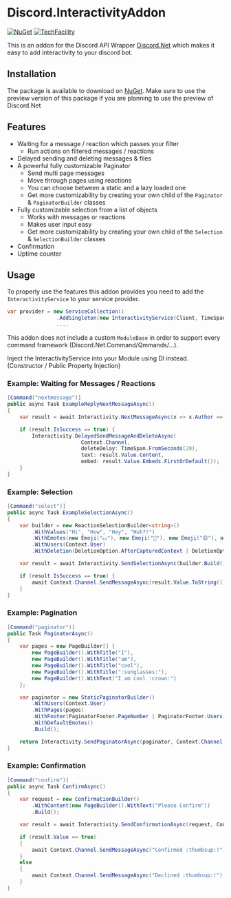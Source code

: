 # Discord.InteractivityAddon

[![NuGet](https://img.shields.io/nuget/vpre/Discord.InteractivityAddon.svg?style=plastic)](https://www.nuget.org/packages/Discord.InteractivityAddon)
[![TechFacility](https://img.shields.io/discord/512366986383065088.svg?style=flat-square&label=discord)](https://discord.gg/H7FzMt3)

This is an addon for the Discord API Wrapper [Discord.Net](https://github.com/discord-net/Discord.Net) which makes it easy to add interactivity to your discord bot.

## Installation
The package is available to download on [NuGet](https://www.nuget.org/packages/Discord.InteractivityAddon).
Make sure to use the preview version of this package if you are planning to use the preview of Discord.Net

## Features
 - Waiting for a message / reaction which passes your filter
   - Run actions on filtered messages / reactions
 - Delayed sending and deleting messages & files
 - A powerful fully customizable Paginator
   - Send multi page messages
   - Move through pages using reactions
   - You can choose between a static and a lazy loaded one
   - Get more customizability by creating your own child of the `Paginator` & `PaginatorBuilder` classes
 - Fully customizable selection from a list of objects
   - Works with messages or reactions
   - Makes user input easy
   - Get more customizability by creating your own child of the `Selection` & `SelectionBuilder` classes
 - Confirmation
 - Uptime counter
 
## Usage
To properly use the features this addon provides you need to add the `InteractivityService` to your service provider.

```cs
var provider = new ServiceCollection()
                .AddSingleton(new InteractivityService(Client, TimeSpan.FromMinutes(3)))
                ....
```
This addon does not include a custom `ModuleBase` in order to support every command framework (Discord.Net.Command/Qmmands/...). 

Inject the InteractivityService into your Module using DI instead. (Constructor / Public Property Injection)

### Example: Waiting for Messages / Reactions
```cs
[Command("nextmessage")]
public async Task ExampleReplyNextMessageAsync()
{
    var result = await Interactivity.NextMessageAsync(x => x.Author == Context.User);

    if (result.IsSuccess == true) {
        Interactivity.DelayedSendMessageAndDeleteAsync(
                        Context.Channel,
                        deleteDelay: TimeSpan.FromSeconds(20), 
                        text: result.Value.Content, 
                        embed: result.Value.Embeds.FirstOrDefault());
    }
}
```

### Example: Selection
```cs
[Command("select")]
public async Task ExampleSelectionAsync()
{
    var builder = new ReactionSelectionBuilder<string>()
        .WithValues("Hi", "How", "Hey", "Huh?!")
        .WithEmotes(new Emoji("💵"), new Emoji("🍭"), new Emoji("😩"), new Emoji("💠"))
        .WithUsers(Context.User)
        .WithDeletion(DeletionOption.AfterCapturedContext | DeletionOption.Invalids);

    var result = await Interactivity.SendSelectionAsync(builder.Build(), Context.Channel, TimeSpan.FromSeconds(50));

    if (result.IsSuccess == true) {
        await Context.Channel.SendMessageAsync(result.Value.ToString());
    }
}
```

### Example: Pagination
```cs
[Command("paginator")]
public Task PaginatorAsync()
{
    var pages = new PageBuilder[] {
        new PageBuilder().WithTitle("I"),
        new PageBuilder().WithTitle("am"),
        new PageBuilder().WithTitle("cool"),
        new PageBuilder().WithTitle(":sunglasses:"),
        new PageBuilder().WithText("I am cool :crown:")
    };

    var paginator = new StaticPaginatorBuilder()
        .WithUsers(Context.User)
        .WithPages(pages)
        .WithFooter(PaginatorFooter.PageNumber | PaginatorFooter.Users)
        .WithDefaultEmotes()
        .Build();

    return Interactivity.SendPaginatorAsync(paginator, Context.Channel, TimeSpan.FromMinutes(2));
}
```

### Example: Confirmation
```cs
[Command("confirm")]
public async Task ConfirmAsync()
{
    var request = new ConfirmationBuilder()
        .WithContent(new PageBuilder().WithText("Please Confirm"))
        .Build();

    var result = await Interactivity.SendConfirmationAsync(request, Context.Channel);

    if (result.Value == true)
    {
        await Context.Channel.SendMessageAsync("Confirmed :thumbsup:!");
    }
    else
    {
        await Context.Channel.SendMessageAsync("Declined :thumbsup:!");
    }
}
```

